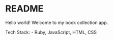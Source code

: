 # README

Hello world! Welcome to my book collection app.

Tech Stack: 
    - Ruby, JavaScript, HTML, CSS